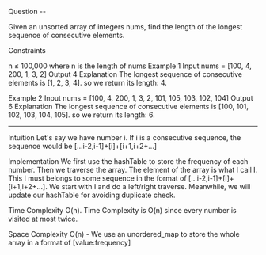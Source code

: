 Question --


Given an unsorted array of integers nums, find the length of the longest sequence of consecutive elements.

Constraints

n ≤ 100,000 where n is the length of nums
Example 1
Input
nums = [100, 4, 200, 1, 3, 2]
Output
4
Explanation
The longest sequence of consecutive elements is [1, 2, 3, 4]. so we return its length: 4.

Example 2
Input
nums = [100, 4, 200, 1, 3, 2, 101, 105, 103, 102, 104]
Output
6
Explanation
The longest sequence of consecutive elements is [100, 101, 102, 103, 104, 105]. so we return its length: 6.


----------------------------------------------------------------------------------------------------------------------
Intuition
Let's say we have number i. If i is a consecutive sequence, the sequence would be
[...i-2,i-1]+[i]+[i+1,i+2+...]

Implementation
We first use the hashTable to store the frequency of each number. Then we traverse the array. The element of the array is what I call I. This I must belongs to some sequence in the format of [...i-2,i-1]+[i]+[i+1,i+2+...]. We start with I and do a left/right traverse. Meanwhile, we will update our hashTable for avoiding duplicate check.

Time Complexity
O(n). Time Complexity is O(n) since every number is visited at most twice.

Space Complexity
O(n) - We use an unordered_map to store the whole array in a format of [value:frequency]

